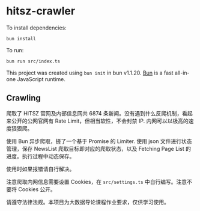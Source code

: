 # hitsz-crawler

To install dependencies:

```bash
bun install
```

To run:

```bash
bun run src/index.ts
```

This project was created using `bun init` in bun v1.1.20. [Bun](https://bun.sh) is a fast all-in-one JavaScript runtime.

## Crawling

爬取了 HITSZ 官网及内部信息网共 6874 条新闻。没有遇到什么反爬机制，看起来公开的公网官网有 Rate Limit，但相当软性，不会封禁 IP. 内网可以以极高的速度狠狠爬。

使用 Bun 异步爬取，搓了一个基于 Promise 的 Limiter. 使用 json 文件进行状态管理，保存 NewsList 爬取目标即对应的爬取状态，以及 Fetching Page List 的进度。执行过程中动态保存。

使用时如果报错请自行解决。

注意爬取内网信息需要设置 Cookies，在 `src/settings.ts` 中自行编写。注意不要将 Cookies 公开。

请遵守法律法规。本项目为大数据导论课程作业要求，仅供学习使用。
